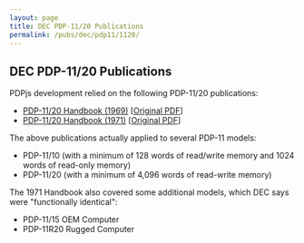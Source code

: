 ```yaml
---
layout: page
title: DEC PDP-11/20 Publications
permalink: /pubs/dec/pdp11/1120/
---
```


DEC PDP-11/20 Publications
---

PDPjs development relied on the following PDP-11/20 publications:

- [PDP-11/20 Handbook (1969)](http://archive.pcjs.org/pubs/dec/pdp11/1120/PDP1120_Handbook_1969.pdf) [[Original PDF](http://research.microsoft.com/en-us/um/people/gbell/Digital/PDP%2011%20Handbook%201969.pdf)]
- [PDP-11/20 Handbook (1971)](http://archive.pcjs.org/pubs/dec/pdp11/1120/PDP1120_Handbook_1971.pdf) [[Original PDF](http://bitsavers.trailing-edge.com/pdf/dec/pdp11/handbooks/PDP1120_Handbook_1972.pdf)]

The above publications actually applied to several PDP-11 models:

- PDP-11/10 (with a minimum of 128 words of read/write memory and 1024 words of read-only memory)
- PDP-11/20 (with a minimum of 4,096 words of read-write memory)

The 1971 Handbook also covered some additional models, which DEC says were "functionally identical":

- PDP-11/15 OEM Computer
- PDP-11R20 Rugged Computer
